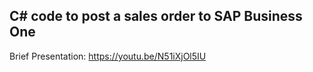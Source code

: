 C# code to post a sales order to SAP Business One
---
Brief Presentation: 
https://youtu.be/N51iXjOl5IU
